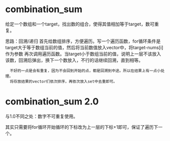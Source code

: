# combination_sum

给定一个数组和一个target，找出数的组合，使得其值相加等于target，数可重复。

思路：回溯/递归
      首先给数组排序，方便遍历。写一个遍历函数，for循环条件是target大于等于数组当前的值，然后将当前数值放入vector中，将target-nums[i]作为参数
      再次调用遍历函数。当target小于数组当前的值，说明上一层不该放入该数，回溯后弹出，换下一个数放入，不行的话继续回溯，直到相等。
      
      不好的一点是会有重复，因为不会回到开始的点，都是回溯到中途。所以在结果上有一点小处理。
      将存放结果的vector们依次排序，再依次放入set中去重即可。

# combination_sum 2.0

与1.0不同之处：数字不可重复使用。

  其实只需要将for循环开始循环的下标改为上一层的下标+1即可，保证了遍历下一个。
